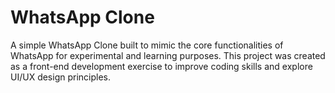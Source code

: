 # WhatsApp Clone

A simple WhatsApp Clone built to mimic the core functionalities of WhatsApp for experimental and learning purposes. This project was created as a front-end development exercise to improve coding skills and explore UI/UX design principles.



